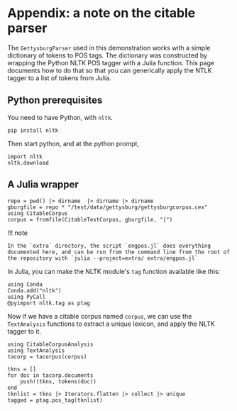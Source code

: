 
# Appendix: a note on the citable parser

The `GettysburgParser` used in this demonstration works with a simple dictionary of tokens to POS tags.  The dictionary was constructed by wrapping the Python NLTK POS tagger with a Julia function. This page documents how to do that so that you can generically apply the NTLK tagger to a list of tokens from Julia.


## Python prerequisites

You need to have Python, with `nltk`.

    pip install nltk

Then start python, and at the python prompt,

    import nltk
    nltk.download

## A Julia wrapper


```@setup parserexample
repo = pwd() |> dirname  |> dirname |> dirname
gburgfile = repo * "/test/data/gettysburg/gettysburgcorpus.cex"
using CitableCorpus
corpus = fromfile(CitableTextCorpus, gburgfile, "|")
```

!!! note
   
    In the `extra` directory, the script `engpos.jl` does everything documented here, and can be run from the command line from the root of the repository with `julia --project=extra/ extra/engpos.jl`



In Julia, you can make the NLTK module's `tag` function available like this:

```@example parserexample
using Conda
Conda.add("nltk")
using PyCall
@pyimport nltk.tag as ptag
```


Now if we have a citable corpus named `corpus`, we can use the `TextAnalysis` functions to extract a unique lexicon, and apply the NLTK tagger to it.



```@example parserexample
using CitableCorpusAnalysis
using TextAnalysis
tacorp = tacorpus(corpus)

tkns = []
for doc in tacorp.documents
    push!(tkns, tokens(doc))
end
tknlist = tkns |> Iterators.flatten |> collect |> unique
tagged = ptag.pos_tag(tknlist)
```


